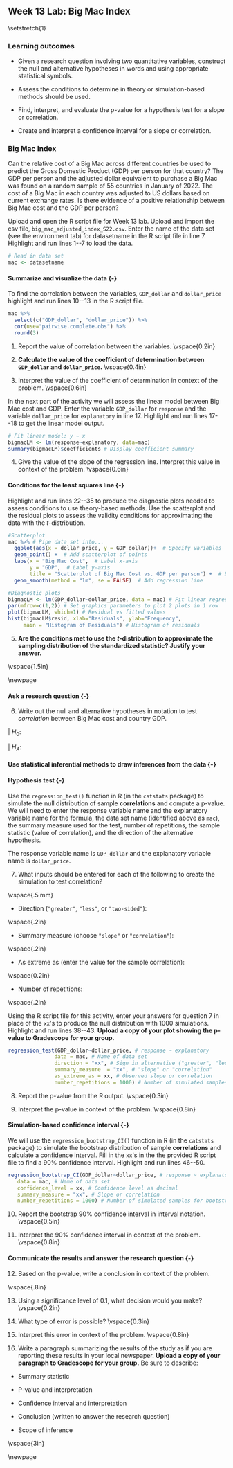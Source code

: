 ## Week 13 Lab: Big Mac Index

\setstretch{1}

### Learning outcomes

* Given a research question involving two quantitative variables, construct the null and alternative hypotheses
  in words and using appropriate statistical symbols.
  
* Assess the conditions to determine in theory or simulation-based methods should be used.

* Find, interpret, and evaluate the p-value for a hypothesis test for a slope or correlation.

* Create and interpret a confidence interval for a slope or correlation.


### Big Mac Index

Can the relative cost of a Big Mac across different countries be used to predict the Gross Domestic Product (GDP) per person for that country?  The GDP per person and the adjusted dollar equivalent to purchase a Big Mac was found on a random sample of 55 countries in January of 2022.  The cost of a Big Mac in each country was adjusted to US dollars based on current exchange rates.  Is there evidence of a positive relationship between Big Mac cost and the GDP per person?

Upload and open the R script file for Week 13 lab. Upload and import the csv file, `big_mac_adjusted_index_S22.csv`. Enter the name of the data set (see the environment tab) for datasetname in the R script file in line 7. Highlight and run lines 1--7 to load the data.


```r
# Read in data set 
mac <- datasetname
```

#### Summarize and visualize the data {-} 

To find the correlation between the variables, `GDP_dollar` and `dollar_price` highlight and run lines 10--13 in the R script file.


```r
mac %>% 
  select(c("GDP_dollar", "dollar_price")) %>%
  cor(use="pairwise.complete.obs") %>%
  round(3)
```

1.  Report the value of correlation between the variables. 
\vspace{0.2in}

2. **Calculate the value of the coefficient of determination between `GDP_dollar` and `dollar_price`.** 
\vspace{0.4in}

3. Interpret the value of the coefficient of determination in context of the problem.
\vspace{0.6in}

In the next part of the activity we will assess the linear model between Big Mac cost and GDP.  Enter the variable `GDP_dollar` for `response` and the variable `dollar_price` for `explanatory` in line 17.  Highlight and run lines 17--18 to get the linear model output. 


```r
# Fit linear model: y ~ x
bigmacLM <- lm(response~explanatory, data=mac)
summary(bigmacLM)$coefficients # Display coefficient summary
```

4. Give the value of the slope of the regression line.  Interpret this value in context of the problem.
\vspace{0.6in}

#### Conditions for the least squares line {-}

Highlight and run lines 22--35 to produce the diagnostic plots needed to assess conditions to use theory-based methods.  Use the scatterplot and the residual plots to assess the validity conditions for approximating the data with the $t$-distribution.


```r
#Scatterplot
mac %>% # Pipe data set into...
  ggplot(aes(x = dollar_price, y = GDP_dollar))+  # Specify variables
  geom_point() +  # Add scatterplot of points
  labs(x = "Big Mac Cost",  # Label x-axis
       y = "GDP",  # Label y-axis
       title = "Scatterplot of Big Mac Cost vs. GDP per person") +  # Be sure to tile your plots
  geom_smooth(method = "lm", se = FALSE)  # Add regression line

#Diagnostic plots
bigmacLM <- lm(GDP_dollar~dollar_price, data = mac) # Fit linear regression model
par(mfrow=c(1,2)) # Set graphics parameters to plot 2 plots in 1 row
plot(bigmacLM, which=1) # Residual vs fitted values
hist(bigmacLM$resid, xlab="Residuals", ylab="Frequency",
     main = "Histogram of Residuals") # Histogram of residuals
```

5. **Are the conditions met to use the $t$-distribution to approximate the sampling distribution of the standardized statistic? Justify your answer.**

\vspace{1.5in}


\newpage

#### Ask a research question {-}

6. Write out the null and alternative hypotheses in notation to test *correlation* between Big Mac cost and country GDP.

|    $H_0:$

|    $H_A:$

#### Use statistical inferential methods to draw inferences from the data {-}

#### Hypothesis test {-}

Use the `regression_test()` function in R (in the `catstats` package) to simulate the null distribution of sample **correlations** and compute a p-value.  We will need to enter the response variable name and the explanatory variable name for the formula, the data set name (identified above as `mac`), the summary measure used for the test, number of repetitions, the sample statistic (value of correlation), and the direction of the alternative hypothesis.

The response variable name is `GDP_dollar` and the explanatory variable name is `dollar_price`.

7. What inputs should be entered for each of the following to create the simulation to test correlation?

\vspace{.5 mm}

* Direction (`"greater"`, `"less"`, or `"two-sided"`):

\vspace{.2in}

* Summary measure (choose `"slope"` or `"correlation"`):

\vspace{.2in}
* As extreme as (enter the value for the sample correlation):

\vspace{0.2in}

* Number of repetitions:
    
\vspace{.2in}

Using the R script file for this activity, enter your answers for question 7 in place of the `xx`'s to produce the null distribution with 1000 simulations.  Highlight and run lines 38--43. **Upload a copy of your plot showing the p-value to Gradescope for your group.**


```r
regression_test(GDP_dollar~dollar_price, # response ~ explanatory
               data = mac, # Name of data set
               direction = "xx", # Sign in alternative ("greater", "less", "two-sided")
               summary_measure  = "xx", # "slope" or "correlation"
               as_extreme_as = xx, # Observed slope or correlation
               number_repetitions = 1000) # Number of simulated samples for null distribution
```

8.  Report the p-value from the R output. 
\vspace{0.3in}

9. Interpret the p-value in context of the problem.
\vspace{0.8in}

#### Simulation-based confidence interval {-}

We will use the `regression_bootstrap_CI()` function in R (in the `catstats` package) to simulate the bootstrap distribution of sample **correlations** and calculate a confidence interval. Fill in the `xx`'s in the the provided R script file to find a 90\% confidence interval. Highlight and run lines 46--50. 


```r
regression_bootstrap_CI(GDP_dollar~dollar_price, # response ~ explanatory
   data = mac, # Name of data set
   confidence_level = xx, # Confidence level as decimal
   summary_measure = "xx", # Slope or correlation
   number_repetitions = 1000) # Number of simulated samples for bootstrap distribution
```
10.  Report the bootstrap 90\% confidence interval in interval notation.  
\vspace{0.5in}

11. Interpret the 90\% confidence interval in context of the problem.
\vspace{0.8in}
   
#### Communicate the results and answer the research question {-}

12. Based on the p-value, write a conclusion in context of the problem.

\vspace{.8in}

13. Using a significance level of 0.1, what decision would you make?
\vspace{0.2in}

14. What type of error is possible?
\vspace{0.3in}

15. Interpret this error in context of the problem.
\vspace{0.8in}

16. Write a paragraph summarizing the results of the study as if you are reporting these results in your local newspaper.  **Upload a copy of your paragraph to Gradescope for your group.**  Be sure to describe:

* Summary statistic

* P-value and interpretation

* Confidence interval and interpretation

* Conclusion (written to answer the research question)

* Scope of inference

\vspace{3in}

\newpage
